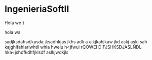# IngenieriaSoftII

Hola we
}

hola wa


sadjksdahsdjkasda jksadhkjas jkhs adk a ajkjkahjkaw jkd askj askj sah kajghlfahlariwhtil whia hweiu h<jfwui rQOWEI D FJSHKSDJASLÑDL  hka<jshdfkdhfjklsdf aslkjwdkjls
